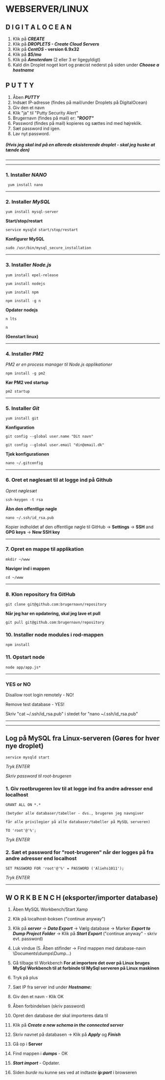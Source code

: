 # WEBSERVER/LINUX
 



## **D I G I T A L O C E A N**
1. Klik på **_CREATE_**
2. Klik på **_DROPLETS - Create Cloud Servers_**
3. Klik på **_CentOS_ - version 6.9x32**
4. Klik på **_$5/mo_**
5. Klik på **_Amsterdam_** (2 eller 3 er ligegyldigt)
6. Kald din Droplet noget kort og præcist nederst på siden under **_Choose a hostname_**


## **P U T T Y**
1. Åben **_PUTTY_**
2. Indsæt IP-adresse (findes på mail/under Droplets på DigitalOcean) 
3. Giv den et navn
4. Klik "ja" til "Putty Security Alert"
5. Brugernavn (findes på mail) er: **_"ROOT"_**
6. Password (findes på mail) kopieres og sættes ind med højreklik.
7. Sæt password ind igen.
8. Lav nyt password.

##### (Hvis jeg skal ind på en allerede eksisterende droplet - skal jeg huske at tænde den)
---

--- 

### 1. Installer **_NANO_**
```
 yum install nano
```
---

### 2. Installer **_MySQL_**
```
yum install mysql-server
```
**Start/stop/restart**
```
service mysqld start/stop/restart
```
**Konfigurer MySQL**
```
sudo /usr/bin/mysql_secure_installation
```
---

### 3. Installer **_Node.js_**
```
yum install epel-release
```
```
yum install nodejs
```
```
yum install npm
```
```
npm install -g n
```

**Opdater nodejs**
```
n lts
```
```
n
```
**(Genstart linux)**

---

### 4. Installer **_PM2_**
_PM2 er en process manager til Node.js applikationer_
```
npm install -g pm2
```
**Kør PM2 ved startup**
```
pm2 startup
```
---

### 5. Installer **_Git_**
```
yum install git
```

**Konfiguration**

```
git config --global user.name "Dit navn"
```
```
git config --global user.email "din@email.dk"
```
**Tjek konfigurationen**

```
nano ~/.gitconfig
```
---

### 6. Oret et nøglesæt til at logge ind på Github
_Opret nøglesæt_

```
ssh-keygen -t rsa
```

**Åbn den offentlige nøgle**

```
nano ~/.ssh/id_rsa.pub
```
Kopier indholdet af den offentlige nøgle til GitHub -> **Settings** -> **SSH** and **GPG keys** -> **New SSH key**

---

### 7. Opret en mappe til applikation

```
mkdir ~/www
```
**Naviger ind i mappen**

```
cd ~/www
```
---

### 8. Klon repository fra GitHub

```
git clone git@github.com:brugernavn/repository
```
**Når jeg har en opdatering, skal jeg lave et pull**

```
git pull git@github.com:brugernavn/repository
```

### 10. Installer node modules i rod-mappen

```
npm install
```
### 11. Opstart node

```
node app/app.js*
```
---

### YES or NO
Disallow root login remotely - NO!

Remove test database - YES!

Skriv "cat ~/.ssh/id_rsa.pub" i stedet for "nano ~/.ssh/id_rsa.pub"

---

---

## **Log på MySQL fra Linux-serveren** (Gøres for hver nye droplet)

```
service mysqld start
``` 
_Tryk ENTER_

_Skriv password til root-brugeren_

### 1. Giv rootbrugeren lov til at logge ind fra andre adresser end localhost

```
GRANT ALL ON *.* 

(betyder alle databaser/tabeller - dvs., brugeren jeg navngiver 

får alle privilegier på alle databaser/tabeller på MySQL serveren) 

TO 'root'@'%';
```
_Tryk ENTER_

### 2. Sæt et password for "root-brugeren" når der logges på fra andre adresser end localhost
```
SET PASSWORD FOR 'root'@'%' = PASSWORD ('Aliehs1011');
```
_Tryk ENTER_

---

## **W O R K B E N C H** (eksporter/importer database)

1. Åben MySQL Workbench/Start Xamp
2. Klik på localhost-boksen ("continue anyway")
3. Klik på **_server_** -> **_Data Export_** -> Vælg database -> Marker **_Export to Dump Project Folder_** -> Klik på **_Start Export_** ("continue anyway" - skriv evt. password)

4. Luk vindue
(5. Åben stifinder -> Find mappen med database-navn \Documents\dumps\Dump...)
6. Gå tilbage til Workbench
**For at importere det over på Linux bruges MySql Workbench til at forbinde til MySql serveren på Linux maskinen**
7. Tryk på plus
8. Sæt IP fra server ind under **_Hostname:_**
9. Giv den et navn - Klik OK
10. Åben forbindelsen (skriv password)
11. Opret den database der skal importeres data til 
12. Klik på **_Create a new schema in the connected server_**
13. Skriv navnet på databasen -> Klik på **_Apply_** og **_Finish_**
14. Gå op i **__Server__**
15. Find mappen i **_dumps_** - OK
16. **_Start import_** - Opdater.
17. Siden _burde_ nu kunne ses ved at indtaste **_ip:port_** i browseren



